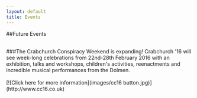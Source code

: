 ```yaml
---
layout: default
title: Events
---
```


##Future Events

<br>
###The Crabchurch Conspiracy Weekend is expanding! Crabchurch '16 will see week-long celebrations from 22nd-28th February 2016 with an exhibition, talks and workshops, children's activities, reenactments and incredible musical performances from the Dolmen. 
<br>
<br>
[![Click here for more information](images/cc16 button.jpg)](http://www.cc16.co.uk)


